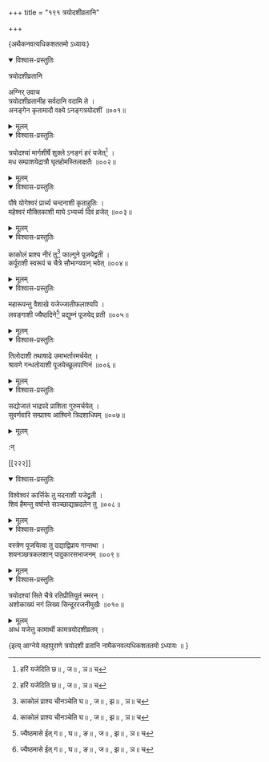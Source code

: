 +++
title = "१९१ त्रयोदशीव्रतानि"

+++

\{अथैकनवत्यधिकशततमो ऽध्यायः\}


<details open><summary>विश्वास-प्रस्तुतिः</summary>

त्रयोदशीव्रतानि  
    
अग्निर् उवाच  
त्रयोदशीव्रतानीह सर्वदानि वदामि ते ।  
अनङ्गेन कृतामादौ वक्ष्ये ऽनङ्गत्रयोदशीं   ॥००१॥
</details>

<details><summary>मूलम्</summary>

त्रयोदशीव्रतानि  
    
अग्निर् उवाच  
त्रयोदशीव्रतानीह सर्वदानि वदामि ते ।  
अनङ्गेन कृतामादौ वक्ष्ये ऽनङ्गत्रयोदशीं   ॥००१॥
</details>  

<details open><summary>विश्वास-प्रस्तुतिः</summary>

त्रयोदश्यां मार्गशीर्षे शुक्ले ऽनङ्गं हरं यजेत्[^१]   ।  
मध सम्प्राशयेद्रात्रौ घृतहोमस्तिलाक्षतैः   ॥००२॥
</details>

<details><summary>मूलम्</summary>

त्रयोदश्यां मार्गशीर्षे शुक्ले ऽनङ्गं हरं यजेत्[^१]   ।  
मध सम्प्राशयेद्रात्रौ घृतहोमस्तिलाक्षतैः   ॥००२॥
</details>  

<details open><summary>विश्वास-प्रस्तुतिः</summary>

पौषे योगेश्वरं प्रार्च्य चन्दनाशी कृताहुतिः   ।  
महेश्वरं मौक्तिकाशी माघे ऽभ्यर्च्य दिवं व्रजेत्   ॥००३॥
</details>

<details><summary>मूलम्</summary>

पौषे योगेश्वरं प्रार्च्य चन्दनाशी कृताहुतिः   ।  
महेश्वरं मौक्तिकाशी माघे ऽभ्यर्च्य दिवं व्रजेत्   ॥००३॥
</details>  

<details open><summary>विश्वास-प्रस्तुतिः</summary>

काकोलं प्राश्य नीरं तु[^२] फाल्गुने पूजयेद्व्रती   ।  
कर्पूराशी स्वरूपं च चैत्रे सौभाग्यवान् भवेत्   ॥००४॥
</details>

<details><summary>मूलम्</summary>

काकोलं प्राश्य नीरं तु[^२] फाल्गुने पूजयेद्व्रती   ।  
कर्पूराशी स्वरूपं च चैत्रे सौभाग्यवान् भवेत्   ॥००४॥
</details>  

<details open><summary>विश्वास-प्रस्तुतिः</summary>

महारूपन्तु वैशाखे यजेज्जातीफलाश्यपि ।  
लवङ्गाशी ज्यैष्ठदिने[^३] प्रद्युम्नं पूजयेद् व्रती   ॥००५॥
</details>

<details><summary>मूलम्</summary>

महारूपन्तु वैशाखे यजेज्जातीफलाश्यपि ।  
लवङ्गाशी ज्यैष्ठदिने[^३] प्रद्युम्नं पूजयेद् व्रती   ॥००५॥
</details>  

<details open><summary>विश्वास-प्रस्तुतिः</summary>

तिलोदाशी तथाषाढे उमाभर्तारमर्चयेत् ।  
श्रावणे गन्धतोयाशी पूजयेच्छूलपाणिनं ॥००६॥
</details>

<details><summary>मूलम्</summary>

तिलोदाशी तथाषाढे उमाभर्तारमर्चयेत् ।  
श्रावणे गन्धतोयाशी पूजयेच्छूलपाणिनं ॥००६॥
</details>  

<details open><summary>विश्वास-प्रस्तुतिः</summary>

सद्योजातं भाद्रपदे प्राशिता गुरुमर्चयेत् ।  
सुवर्णवारि सम्प्राश्य आश्विने त्रिदशाधिपम् ॥००७॥
</details>

<details><summary>मूलम्</summary>

सद्योजातं भाद्रपदे प्राशिता गुरुमर्चयेत् ।  
सुवर्णवारि सम्प्राश्य आश्विने त्रिदशाधिपम् ॥००७॥
</details>  
    
:न्  
    
[^१]: हरिं यजेदिति छ॥ , ज॥ , ञ॥ च  
    
[^२]: काकोलं प्राश्य चीनञ्चेति घ॥ , ज॥ , झ॥ , ञ॥ च  
    
[^३]: ज्यैष्ठमासे ईत् ग॥ , घ॥ , ङ॥ , ज॥ , झ॥ , ञ॥ च  

[[२२२]]
    

<details open><summary>विश्वास-प्रस्तुतिः</summary>

विश्वेश्वरं कार्त्तिके तु मदनाशी यजेद्व्रती ।  
शिवं हैमन्तु वर्षान्ते सञ्च्छाद्याम्रदलेन तु ॥००८॥
</details>

<details><summary>मूलम्</summary>

विश्वेश्वरं कार्त्तिके तु मदनाशी यजेद्व्रती ।  
शिवं हैमन्तु वर्षान्ते सञ्च्छाद्याम्रदलेन तु ॥००८॥
</details>  

<details open><summary>विश्वास-प्रस्तुतिः</summary>

वस्त्रेण पूजयित्वा तु दद्याद्विप्राय गान्तथा ।  
शयनञ्छत्रकलशान् पादुकारसभाजनम् ॥००९॥
</details>

<details><summary>मूलम्</summary>

वस्त्रेण पूजयित्वा तु दद्याद्विप्राय गान्तथा ।  
शयनञ्छत्रकलशान् पादुकारसभाजनम् ॥००९॥
</details>  

<details open><summary>विश्वास-प्रस्तुतिः</summary>

त्रयोदश्यां सिते चैत्रे रतिप्रीतियुतं स्मरन् ।  
अशोकाख्यं नगं लिख्य सिन्दूररजनीमुखैः ॥०१०॥
</details>

<details><summary>मूलम्</summary>

त्रयोदश्यां सिते चैत्रे रतिप्रीतियुतं स्मरन् ।  
अशोकाख्यं नगं लिख्य सिन्दूररजनीमुखैः ॥०१०॥
</details>  
अव्धं यजेत्तु कामार्थी कामत्रयोदशीव्रतम् ।  
    
\{इत्य् आग्नेये महापुराणे त्रयोदशी व्रतानि नामैकनवत्यधिकशततमो ऽध्यायः ॥  }
    
